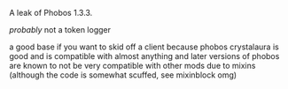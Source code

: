 A leak of Phobos 1.3.3. 

*probably* not a token logger

a good base if you want to skid off a client because phobos crystalaura is good and is compatible with almost anything and later versions of phobos are known to not be very compatible with other mods due to mixins (although the code is somewhat scuffed, see mixinblock omg)
